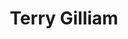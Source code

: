 ---
title: "Terry Gilliam"
cc-type: person
hashtag: terry-gilliam
tags:
  - director
  - actor
  - writer
  - Human Being
  - Monty Python
---